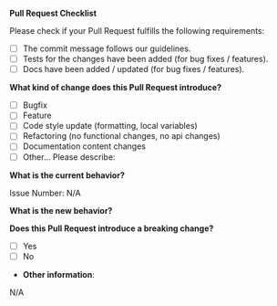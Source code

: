 **Pull Request Checklist**

Please check if your Pull Request fulfills the following requirements:

- [ ] The commit message follows our guidelines.
- [ ] Tests for the changes have been added (for bug fixes / features).
- [ ] Docs have been added / updated (for bug fixes / features).

**What kind of change does this Pull Request introduce?**

<!-- Please check the one that applies to this Pull Request using "X". -->

- [ ] Bugfix
- [ ] Feature
- [ ] Code style update (formatting, local variables)
- [ ] Refactoring (no functional changes, no api changes)
- [ ] Documentation content changes
- [ ] Other... Please describe:

**What is the current behavior?**

<!-- Please describe the current behavior that you are modifying, or link to a relevant issue. -->

Issue Number: N/A

**What is the new behavior?**

**Does this Pull Request introduce a breaking change?**

<!-- If this PR contains a breaking change, please describe its impact below. -->

- [ ] Yes
- [ ] No

- **Other information**:

N/A
